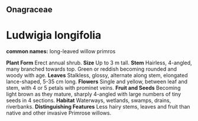 ## Onagraceae
# Ludwigia longifolia
**common names:** long-leaved willow primros

**Plant Form** Erect annual shrub. **Size** Up to 3 m tall. **Stem** Hairless, 4-angled, many branched towards top. Green or reddish becoming rounded and woody with age. **Leaves** Stalkless, glossy, alternate along stem, elongated lance-shaped, 5-35 cm long. **Flowers** Single and yellow, between leaf and stem, with 4 or 5 petals with prominet veins. **Fruit and Seeds** Becoming light brown as they mature, sharply 4-angled with large numbers of tiny seeds in 4 sections. **Habitat** Waterways, wetlands, swamps, drains, riverbanks. **Distinguishing Features** Less hairy stems, leaves and fruit than native and other invasive Primrose willows.


